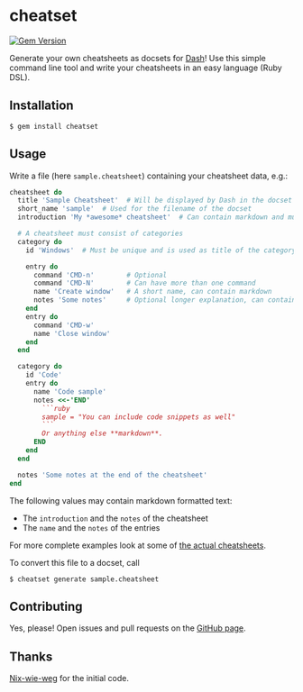 # cheatset

[![Gem Version](https://badge.fury.io/rb/cheatset.png)](http://badge.fury.io/rb/cheatset)

Generate your own cheatsheets as docsets for [Dash](http://kapeli.com/dash)!
Use this simple command line tool and write your cheatsheets in an easy
language (Ruby DSL).

## Installation

    $ gem install cheatset

## Usage

Write a file (here `sample.cheatsheet`) containing your cheatsheet data, e.g.:

```ruby
cheatsheet do
  title 'Sample Cheatsheet'  # Will be displayed by Dash in the docset list
  short_name 'sample'  # Used for the filename of the docset
  introduction 'My *awesome* cheatsheet'  # Can contain markdown and multiple lines

  # A cheatsheet must consist of categories
  category do
    id 'Windows'  # Must be unique and is used as title of the category

    entry do
      command 'CMD-n'        # Optional
      command 'CMD-N'        # Can have more than one command
      name 'Create window'   # A short name, can contain markdown
      notes 'Some notes'     # Optional longer explanation, can contain markdown
    end
    entry do
      command 'CMD-w'
      name 'Close window'
    end
  end

  category do
    id 'Code'
    entry do
      name 'Code sample'
      notes <<-'END'
        ```ruby
        sample = "You can include code snippets as well"
        ```
        Or anything else **markdown**.
      END
    end
  end

  notes 'Some notes at the end of the cheatsheet'
end
```
The following values may contain markdown formatted text:

* The `introduction` and the `notes` of the cheatsheet
* The `name` and the `notes` of the entries

For more complete examples look at some of
[the actual cheatsheets](https://github.com/Kapeli/cheatsheets).

To convert this file to a docset, call

    $ cheatset generate sample.cheatsheet


## Contributing

Yes, please! Open issues and pull requests on the
[GitHub page](https://github.com/Kapeli/cheatset).

## Thanks

[Nix-wie-weg](https://github.com/Nix-wie-weg/dasheets) for the initial code.
